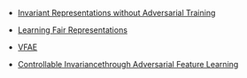 * [Invariant Representations without Adversarial Training](https://arxiv.org/pdf/1805.09458.pdf)

* [Learning Fair Representations](https://www.cs.toronto.edu/~toni/Papers/icml-final.pdf)

* [VFAE](https://arxiv.org/pdf/1511.00830.pdf)

* [Controllable Invariancethrough Adversarial Feature Learning](https://papers.nips.cc/paper/6661-controllable-invariance-through-adversarial-feature-learning.pdf)